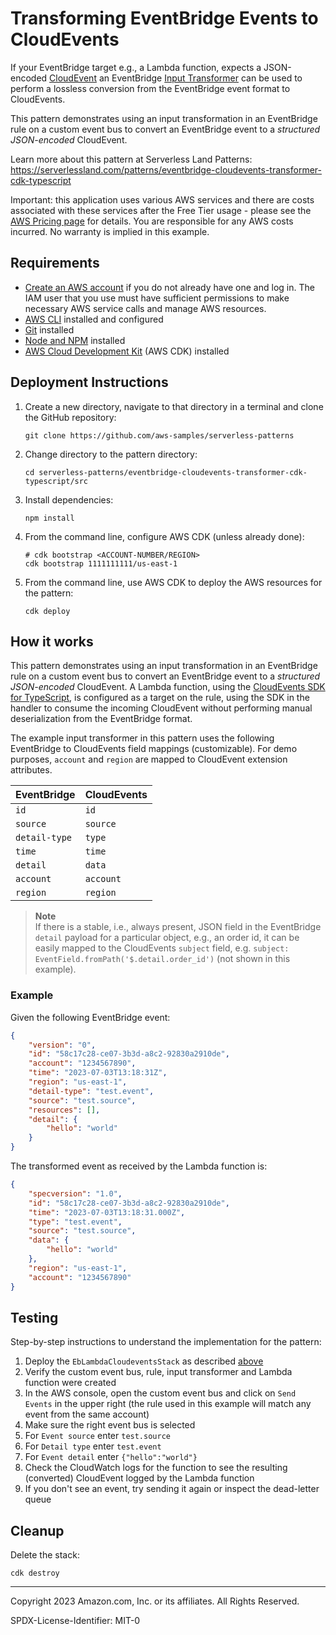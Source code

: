 # Transforming EventBridge Events to CloudEvents

If your EventBridge target e.g., a Lambda function, expects a JSON-encoded [CloudEvent](https://cloudevents.io/) an
EventBridge [Input Transformer](https://docs.aws.amazon.com/eventbridge/latest/userguide/eb-transform-target-input.html)
can be used to perform a lossless conversion from the EventBridge event format to CloudEvents.

This pattern demonstrates using an input transformation in an EventBridge rule on a custom event bus to convert an
EventBridge event to a *structured JSON-encoded* CloudEvent.

Learn more about this pattern at Serverless Land Patterns:
https://serverlessland.com/patterns/eventbridge-cloudevents-transformer-cdk-typescript

Important: this application uses various AWS services and there are costs associated with these services after the Free
Tier usage - please see the [AWS Pricing page](https://aws.amazon.com/pricing/) for details. You are responsible for any
AWS costs incurred. No warranty is implied in this example.

## Requirements

* [Create an AWS account](https://portal.aws.amazon.com/gp/aws/developer/registration/index.html) if you do not already
  have one and log in. The IAM user that you use must have sufficient permissions to make necessary AWS service calls
  and manage AWS resources.
* [AWS CLI](https://docs.aws.amazon.com/cli/latest/userguide/install-cliv2.html) installed and configured
* [Git](https://git-scm.com/book/en/v2/Getting-Started-Installing-Git) installed
* [Node and NPM](https://nodejs.org/en/download/) installed
* [AWS Cloud Development Kit](https://docs.aws.amazon.com/cdk/latest/guide/cli.html) (AWS CDK) installed

## Deployment Instructions

1. Create a new directory, navigate to that directory in a terminal and clone the GitHub repository:

    ``` 
    git clone https://github.com/aws-samples/serverless-patterns
    ```
    
1. Change directory to the pattern directory:

    ```
    cd serverless-patterns/eventbridge-cloudevents-transformer-cdk-typescript/src
    ```
    
1. Install dependencies:

    ```
    npm install
    ```
    
1. From the command line, configure AWS CDK (unless already done):

   ```
   # cdk bootstrap <ACCOUNT-NUMBER/REGION>
   cdk bootstrap 1111111111/us-east-1
   ```

1. From the command line, use AWS CDK to deploy the AWS resources for the pattern:
   
    ```
    cdk deploy 
    ```

## How it works

This pattern demonstrates using an input transformation in an EventBridge rule on a custom event bus to convert an
EventBridge event to a *structured JSON-encoded* CloudEvent. A Lambda function, using the [CloudEvents SDK for
TypeScript](https://github.com/cloudevents/sdk-javascript), is configured as a target on the rule, using the SDK in the
handler to consume the incoming CloudEvent without performing manual deserialization from the EventBridge format.

The example input transformer in this pattern uses the following EventBridge to CloudEvents field mappings
(customizable). For demo purposes, `account` and `region` are mapped to CloudEvent extension attributes.

| EventBridge   | CloudEvents |
|---------------|-------------|
| `id`          | `id`        |
| `source`      | `source`    |
| `detail-type` | `type`      |
| `time`        | `time`      |
| `detail`      | `data`      |
| `account`     | `account`   |
| `region`      | `region`    |

> **Note**  
> If there is a stable, i.e., always present, JSON field in the EventBridge `detail` payload for a particular object,
> e.g., an order id, it can be easily mapped to the CloudEvents `subject` field, e.g. `subject:
> EventField.fromPath('$.detail.order_id')` (not shown in this example).

### Example

Given the following EventBridge event:

```json
{
    "version": "0",
    "id": "58c17c28-ce07-3b3d-a8c2-92830a2910de",
    "account": "1234567890",
    "time": "2023-07-03T13:18:31Z",
    "region": "us-east-1",
    "detail-type": "test.event",
    "source": "test.source",
    "resources": [],
    "detail": {
        "hello": "world"
    }
}
```

The transformed event as received by the Lambda function is:

```json
{
    "specversion": "1.0",
    "id": "58c17c28-ce07-3b3d-a8c2-92830a2910de",
    "time": "2023-07-03T13:18:31.000Z",
    "type": "test.event",
    "source": "test.source",
    "data": {
        "hello": "world"
    },
    "region": "us-east-1",
    "account": "1234567890"
}
```

## Testing

Step-by-step instructions to understand the implementation for the pattern:

1. Deploy the `EbLambdaCloudeventsStack` as described [above](#deployment-instructions)
2. Verify the custom event bus, rule, input transformer and Lambda function were created
3. In the AWS console, open the custom event bus and click on `Send Events` in the upper right (the rule used in this example will match any event from the same account)
4. Make sure the right event bus is selected
5. For `Event source` enter `test.source`
6. For `Detail type` enter `test.event`
7. For `Event detail` enter `{"hello":"world"}`
8. Check the CloudWatch logs for the function to see the resulting (converted) CloudEvent logged by the Lambda function
9. If you don't see an event, try sending it again or inspect the dead-letter queue

## Cleanup

Delete the stack:

```
cdk destroy
```

----
Copyright 2023 Amazon.com, Inc. or its affiliates. All Rights Reserved.

SPDX-License-Identifier: MIT-0
